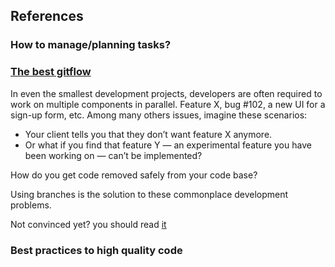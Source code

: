 ## References

### How to manage/planning tasks? 

 
### [The best gitflow](https://www.atlassian.com/br/git/tutorials/comparing-workflows/gitflow-workflow)

In even the smallest development projects, developers are often required to work on multiple components in parallel. Feature X, bug #102, a new UI for a sign-up form, etc.
Among many others issues, imagine these scenarios:

- Your client tells you that they don’t want feature X anymore.
- Or what if you find that feature Y — an experimental feature you have been working on — can’t be implemented?

How do you get code removed safely from your code base?

Using branches is the solution to these commonplace development problems.

Not convinced yet? you should read [it](https://www.webfx.com/blog/web-design/why-you-should-use-git/)

### Best practices to high quality code
